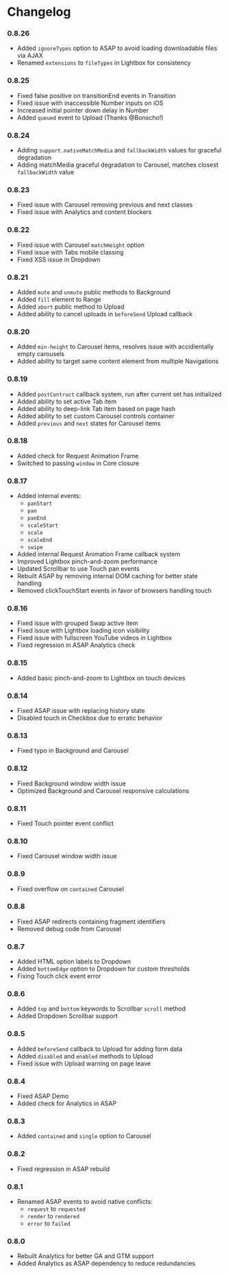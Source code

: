 # Changelog

### 0.8.26

* Added `ignoreTypes` option to ASAP to avoid loading downloadable files via AJAX
* Renamed `extensions` to `fileTypes` in Lightbox for consistency

### 0.8.25

* Fixed false positive on transitionEnd events in Transition
* Fixed issue with inaccessible Number inputs on iOS
* Increased initial pointer down delay in Number 
* Added `queued` event to Upload (Thanks @Bonscho!)

### 0.8.24

* Adding `support.nativeMatchMedia` and `fallbackWidth` values for graceful degradation
* Adding matchMedia graceful degradation to Carousel, matches closest `fallbackWidth` value

### 0.8.23

* Fixed issue with Carousel removing previous and next classes
* Fixed issue with Analytics and content blockers

### 0.8.22

* Fixed issue with Carousel `matchHeight` option
* Fixed issue with Tabs mobile classing
* Fixed XSS issue in Dropdown

### 0.8.21

* Added `mute` and `unmute` public methods to Background
* Added `fill` element to Range
* Added `abort` public method to Upload
* Added ability to cancel uploads in `beforeSend` Upload callback

### 0.8.20

* Added `min-height` to Carousel items, resolves issue with accidientally empty carousels
* Added ability to target same content element from multiple Navigations

### 0.8.19

* Added `postContruct` callback system, run after current set has initialized
* Added ability to set active Tab item
* Added ability to deep-link Tab item based on page hash
* Added ability to set custom Carousel controls container
* Added `previous` and `next` states for Carousel items

### 0.8.18

* Added check for Request Animation Frame
* Switched to passing `window` in Core closure

### 0.8.17

* Added internal events: 
	- `panStart`
	- `pan`
	- `panEnd`
	- `scaleStart`
	- `scale`
	- `scaleEnd`
	- `swipe`
* Added internal Request Animation Frame callback system
* Improved Lightbox pinch-and-zoom performance
* Updated Scrollbar to use Touch pan events
* Rebuilt ASAP by removing internal DOM caching for better state handling
* Removed clickTouchStart events in favor of browsers handling touch

### 0.8.16

* Fixed issue with grouped Swap active item
* Fixed issue with Lightbox loading icon visibility
* Fixed issue with fullscreen YouTube videos in Lightbox 
* Fixed regression in ASAP Analytics check

### 0.8.15

* Added basic pinch-and-zoom to Lightbox on touch devices

### 0.8.14

* Fixed ASAP issue with replacing history state
* Disabled touch in Checkbox due to erratic behavior

### 0.8.13

* Fixed typo in Background and Carousel 

### 0.8.12

* Fixed Background window width issue
* Optimized Background and Carousel responsive calculations

### 0.8.11

* Fixed Touch pointer event conflict

### 0.8.10

* Fixed Carousel window width issue

### 0.8.9

* Fixed overflow on `contained` Carousel

### 0.8.8

* Fixed ASAP redirects containing fragment identifiers
* Removed debug code from Carousel

### 0.8.7

* Added HTML option labels to Dropdown 
* Added `bottomEdge` option to Dropdown for custom thresholds
* Fixing Touch click event error

### 0.8.6

* Added `top` and `bottom` keywords to Scrollbar `scroll` method
* Added Dropdown Scrollbar support

### 0.8.5

* Added `beforeSend` callback to Upload for adding form data
* Added `disabled` and `enabled` methods to Upload
* Fixed issue with Upload warning on page leave

### 0.8.4

* Fixed ASAP Demo
* Added check for Analytics in ASAP

### 0.8.3

* Added `contained` and `single` option to Carousel

### 0.8.2

* Fixed regression in ASAP rebuild

### 0.8.1

* Renamed ASAP events to avoid native conflicts:
	- `request` to `requested`
	- `render` to `rendered`
	- `error` to `failed`
	
### 0.8.0

* Rebuilt Analytics for better GA and GTM support
* Added Analytics as ASAP dependency to reduce redundancies
